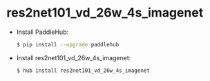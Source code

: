 # res2net101_vd_26w_4s_imagenet
* Install PaddleHub: 

    ```bash
    $ pip install --upgrade paddlehub
    ```

* Install res2net101_vd_26w_4s_imagenet: 

    ```bash
    $ hub install res2net101_vd_26w_4s_imagenet
    ```
